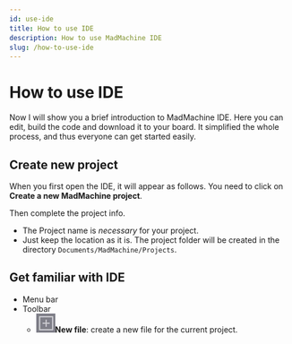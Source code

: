 ```yaml
---
id: use-ide
title: How to use IDE
description: How to use MadMachine IDE
slug: /how-to-use-ide
---
```


# How to use IDE

Now I will show you a brief introduction to MadMachine IDE. Here you can edit, build the code and download it to your board. It simplified the whole process, and thus everyone can get started easily.

## Create new project

When you first open the IDE, it will appear as follows. You need to click on **Create a new MadMachine project**. 



Then complete the project info.


- The Project name is _necessary_ for your project.
- Just keep the location as it is. The project folder will be created in the directory `Documents/MadMachine/Projects`. 


## Get familiar with IDE
- Menu bar
- Toolbar
    - ![add](img/add.jpeg)**New file**: create a new file for the current project.

